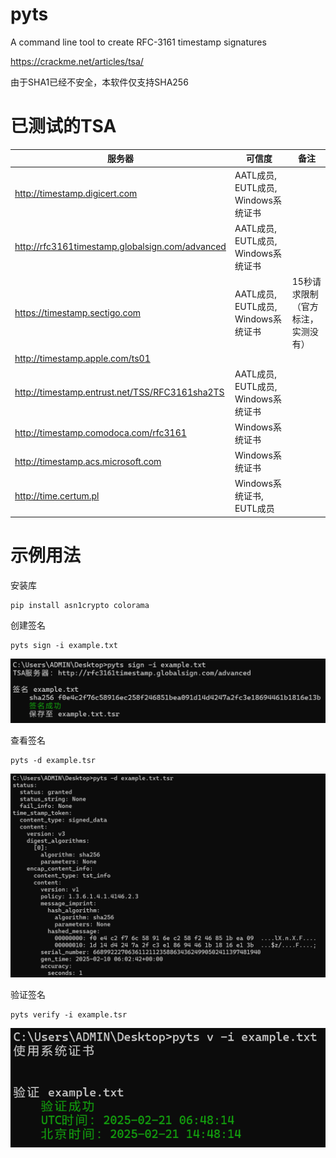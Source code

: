 # pyts
A command line tool to create RFC-3161 timestamp signatures

https://crackme.net/articles/tsa/

由于SHA1已经不安全，本软件仅支持SHA256

# 已测试的TSA

| 服务器                                             | 可信度                         | 备注                 |
| ----------------------------------------------- | --------------------------- | ------------------ |
| http://timestamp.digicert.com                   | AATL成员, EUTL成员, Windows系统证书 |                    |
| http://rfc3161timestamp.globalsign.com/advanced | AATL成员, EUTL成员, Windows系统证书 |                    |
| https://timestamp.sectigo.com                   | AATL成员, EUTL成员, Windows系统证书 | 15秒请求限制（官方标注，实测没有） |
| http://timestamp.apple.com/ts01                 |                             |                    |
| http://timestamp.entrust.net/TSS/RFC3161sha2TS  | AATL成员, EUTL成员, Windows系统证书 |                    |
| http://timestamp.comodoca.com/rfc3161           | Windows系统证书                 |                    |
| http://timestamp.acs.microsoft.com              | Windows系统证书                 |                    |
| http://time.certum.pl                           | Windows系统证书, EUTL成员       |                    |

# 示例用法

安装库

```shell
pip install asn1crypto colorama
```

创建签名

```shell
pyts sign -i example.txt
```

![](1.png)

查看签名

```shell
pyts -d example.tsr
```

![](2.png)

验证签名

```shell
pyts verify -i example.tsr
```

![](3.png)
